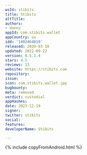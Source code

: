 ```yaml
---
wsId: stibits
title: Stibits
altTitle: 
authors:
- danny
appId: com.stibits.wallet
appCountry: us
idd: '1492464010'
released: 2020-03-10
updated: 2022-09-22
version: 0.5.1.4
stars: 4.5
reviews: 15
website: https://stibits.com
repository: 
issue: 
icon: com.stibits.wallet.jpg
bugbounty: 
meta: removed
verdict: custodial
appHashes: 
date: 2023-12-19
signer: 
twitter: stibits
social: 
features: 
developerName: Stibits

---
```


{% include copyFromAndroid.html %}

